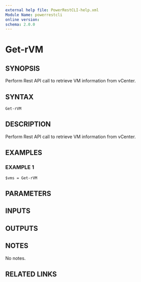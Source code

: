 ```yaml
---
external help file: PowerRestCLI-help.xml
Module Name: powerrestcli
online version:
schema: 2.0.0
---
```


# Get-rVM

## SYNOPSIS
Perform Rest API call to retrieve VM information from vCenter.

## SYNTAX

```
Get-rVM
```

## DESCRIPTION
Perform Rest API call to retrieve VM information from vCenter.

## EXAMPLES

### EXAMPLE 1
```
$vms = Get-rVM
```

## PARAMETERS

## INPUTS

## OUTPUTS

## NOTES
No notes.

## RELATED LINKS
